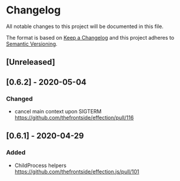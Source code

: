 # Changelog
All notable changes to this project will be documented in this file.

The format is based on [Keep a Changelog](http://keepachangelog.com/en/1.0.0/)
and this project adheres to [Semantic Versioning](http://semver.org/spec/v2.0.0.html).

## [Unreleased]

## [0.6.2] - 2020-05-04

### Changed
* cancel main context upon SIGTERM
  https://github.com/thefrontside/effection/pull/116

## [0.6.1] - 2020-04-29

### Added

* ChildProcess helpers
  https://github.com/thefrontside/effection.js/pull/101
